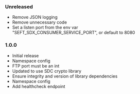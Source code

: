 ### Unreleased
  - Remove JSON logging
  - Remove unnecessary code
  - Set a listen port from the env var "SEFT_SDX_CONSUMER_SERVICE_PORT", or default to 8080

### 1.0.0
  - Initial release
  - Namespace config
  - FTP port must be an int
  - Updated to use SDC crypto library
  - Ensure integrity and version of library dependencies
  - Namespace config
  - Add healthcheck endpoint

